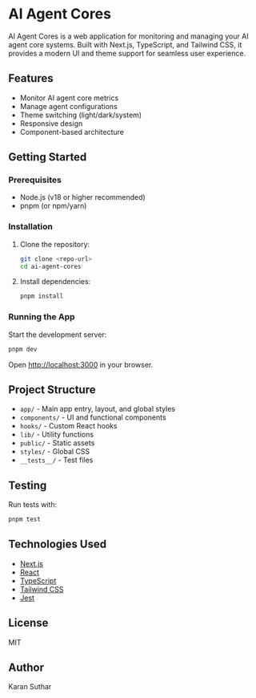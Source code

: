 # AI Agent Cores

AI Agent Cores is a web application for monitoring and managing your AI agent core systems. Built with Next.js, TypeScript, and Tailwind CSS, it provides a modern UI and theme support for seamless user experience.

## Features
- Monitor AI agent core metrics
- Manage agent configurations
- Theme switching (light/dark/system)
- Responsive design
- Component-based architecture

## Getting Started

### Prerequisites
- Node.js (v18 or higher recommended)
- pnpm (or npm/yarn)

### Installation
1. Clone the repository:
   ```sh
   git clone <repo-url>
   cd ai-agent-cores
   ```
2. Install dependencies:
   ```sh
   pnpm install
   ```

### Running the App
Start the development server:
```sh
pnpm dev
```
Open [http://localhost:3000](http://localhost:3000) in your browser.

## Project Structure
- `app/` - Main app entry, layout, and global styles
- `components/` - UI and functional components
- `hooks/` - Custom React hooks
- `lib/` - Utility functions
- `public/` - Static assets
- `styles/` - Global CSS
- `__tests__/` - Test files

## Testing
Run tests with:
```sh
pnpm test
```

## Technologies Used
- [Next.js](https://nextjs.org/)
- [React](https://react.dev/)
- [TypeScript](https://www.typescriptlang.org/)
- [Tailwind CSS](https://tailwindcss.com/)
- [Jest](https://jestjs.io/)

## License
MIT

## Author
Karan Suthar
